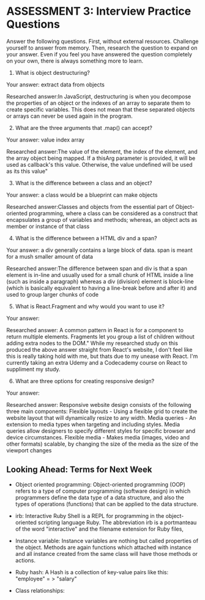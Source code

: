 # ASSESSMENT 3: Interview Practice Questions

Answer the following questions. First, without external resources. Challenge yourself to answer from memory. Then, research the question to expand on your answer. Even if you feel you have answered the question completely on your own, there is always something more to learn.

1. What is object destructuring?

  Your answer: extract data from objects

  Researched answer:In JavaScript, destructuring is when you decompose the properties of an object or the indexes of an array to separate them to create specific variables. This does not mean that these separated objects or arrays can never be used again in the program.



2. What are the three arguments that .map() can accept?

  Your answer: value index array 
<!--// im happy i remembered this!! -->

  Researched answer:The value of the element, the index of the element, and the array object being mapped. If a thisArg parameter is provided, it will be used as callback's this value. Otherwise, the value undefined will be used as its this value"



3. What is the difference between a class and an object?

  Your answer: a class would be a blueprint can make objects

  Researched answer:Classes and objects from the essential part of Object-oriented programming, where a class can be considered as a construct that encapsulates a group of variables and methods; whereas, an object acts as member or instance of that class



4. What is the difference between a HTML div and a span?
 
  Your answer: a div generally contains a large block of data. span is meant for a mush smaller amount of data

  Researched answer:The difference between span and div is that a span element is in-line and usually used for a small chunk of HTML inside a line (such as inside a paragraph) whereas a div (division) element is block-line (which is basically equivalent to having a line-break before and after it) and used to group larger chunks of code

5. What is React.Fragment and why would you want to use it?
  
  Your answer:
  
  Researched answer: A common pattern in React is for a component to return multiple elements. Fragments let you group a list of children without adding extra nodes to the DOM." While my researched study on this produced the above answer straight from React's website, I don't feel like this is really taking hold with me, but thats due to my unease with React. I'm currently taking an extra Udemy and a Codecademy course on React to suppliment my study.

6. What are three options for creating responsive design?

  Your answer:

  Researched answer: Responsive website design consists of the following three main components: Flexible layouts - Using a flexible grid to create the website layout that will dynamically resize to any width. Media queries - An extension to media types when targeting and including styles. Media queries allow designers to specify different styles for specific browser and device circumstances. Flexible media - Makes media (images, video and other formats) scalable, by changing the size of the media as the size of the viewport changes



## Looking Ahead: Terms for Next Week
- Object oriented programming: Object-oriented programming (OOP) refers to a type of computer programming (software design) in which programmers define the data type of a data structure, and also the types of operations (functions) that can be applied to the data structure.


- irb: Interactive Ruby Shell is a REPL for programming in the object-oriented scripting language Ruby. The abbreviation irb is a portmanteau of the word "interactive" and the filename extension for Ruby files,

- Instance variable: Instance variables are nothing but called properties of the object. Methods are again functions which attached with instance and all instance created from the same class will have those methods or actions.


- Ruby hash: A Hash is a collection of key-value pairs like this: "employee" = > "salary"


- Class relationships:
